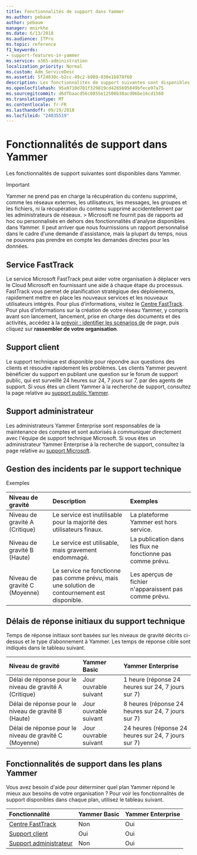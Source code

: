 ```yaml
---
title: Fonctionnalités de support dans Yammer
ms.author: pebaum
author: pebaum
manager: mnirkhe
ms.date: 6/13/2018
ms.audience: ITPro
ms.topic: reference
f1_keywords:
- support-features-in-yammer
ms.service: o365-administration
localization_priority: Normal
ms.custom: Adm_ServiceDesc
ms.assetid: 5f24830c-b2cc-49c2-b989-030e1b870f60
description: Les fonctionnalités de support suivantes sont disponibles dans Yammer.
ms.openlocfilehash: 95a9710d701f329819cd4265695849bfece97a75
ms.sourcegitcommit: d6dfbaacd56c0855e12500b38acd06be16cd1560
ms.translationtype: MT
ms.contentlocale: fr-FR
ms.lasthandoff: 09/19/2018
ms.locfileid: "24035519"
---
```

# <a name="support-features-in-yammer"></a>Fonctionnalités de support dans Yammer

Les fonctionnalités de support suivantes sont disponibles dans Yammer.
  
> [!IMPORTANT]
> Yammer ne prend pas en charge la récupération du contenu supprimé, comme les réseaux externes, les utilisateurs, les messages, les groupes et les fichiers, ni la récupération du contenu supprimé accidentellement par les administrateurs de réseaux. > Microsoft ne fournit pas de rapports ad hoc ou personnalisés en dehors des fonctionnalités d'analyse disponibles dans Yammer. Il peut arriver que nous fournissions un rapport personnalisé dans le cadre d'une demande d'assistance, mais la plupart du temps, nous ne pouvons pas prendre en compte les demandes directes pour les données. 
  
## <a name="fasttrack-center"></a>Service FastTrack
<a name="bkmk_FastTrackCenter"> </a>

Le service Microsoft FastTrack peut aider votre organisation à déplacer vers le Cloud Microsoft en fournissant une aide à chaque étape du processus. FastTrack vous permet de planification stratégique des déploiements, rapidement mettre en place les nouveaux services et les nouveaux utilisateurs intégrés. Pour plus d’informations, visitez le [Centre FastTrack](https://go.microsoft.com/fwlink/?LinkID=518597&amp;clcid=0x409). Pour plus d’informations sur la création de votre réseau Yammer, y compris avant son lancement, lancement, prise en charge des documents et des activités, accédez à la [prévoir : identifier les scénarios de](https://fasttrack.microsoft.com/office/envision/identify-scenarios) de page, puis cliquez sur **rassembler de votre organisation**.
  
## <a name="customer-support"></a>Support client
<a name="BKMK_Customersupport"> </a>

Le support technique est disponible pour répondre aux questions des clients et résoudre rapidement les problèmes. Les clients Yammer peuvent bénéficier du support en publiant une question sur le forum de support public, qui est surveillé 24 heures sur 24, 7 jours sur 7, par des agents de support. Si vous êtes un client Yammer à la recherche de support, consultez la page relative au [support public Yammer](https://go.microsoft.com/fwlink/p/?LinkId=330921).
  
## <a name="administrator-support"></a>Support administrateur
<a name="BKMK_Administratorsupport"> </a>

Les administrateurs Yammer Enterprise sont responsables de la maintenance des comptes et sont autorisés à communiquer directement avec l'équipe de support technique Microsoft. Si vous êtes un administrateur Yammer Enterprise à la recherche de support, consultez la page relative au [support Microsoft](https://go.microsoft.com/fwlink/p/?LinkId=330922).
  
## <a name="technical-support-case-handling"></a>Gestion des incidents par le support technique
<a name="BKMK_Administratorsupport"> </a>

Exemples 
  
|**Niveau de gravité**|**Description**|**Exemples**|
|:-----|:-----|:-----|
|Niveau de gravité A (Critique)  <br/> |Le service est inutilisable pour la majorité des utilisateurs finaux.  <br/> |La plateforme Yammer est hors service.  <br/> |
|Niveau de gravité B (Haute)  <br/> |Le service est utilisable, mais gravement endommagé.  <br/> |La publication dans les flux ne fonctionne pas comme prévu.  <br/> |
|Niveau de gravité C (Moyenne)  <br/> |Le service ne fonctionne pas comme prévu, mais une solution de contournement est disponible.  <br/> |Les aperçus de fichier n'apparaissent pas comme prévu.  <br/> |
   
## <a name="technical-support-initial-response-times"></a>Délais de réponse initiaux du support technique
<a name="BKMK_Administratorsupport"> </a>

Temps de réponse initiaux sont basées sur les niveaux de gravité décrits ci-dessus et le type d’abonnement à Yammer. Les temps de réponse cible sont indiqués dans le tableau suivant.
  
|**Niveau de gravité**|**Yammer Basic**|**Yammer Enterprise**|
|:-----|:-----|:-----|
|Délai de réponse pour le niveau de gravité A (Critique)  <br/> |Jour ouvrable suivant  <br/> |1 heure (réponse 24 heures sur 24, 7 jours sur 7)  <br/> |
|Délai de réponse pour le niveau de gravité B (Haute)  <br/> |Jour ouvrable suivant  <br/> |8 heures (réponse 24 heures sur 24, 7 jours sur 7)  <br/> |
|Délai de réponse pour le niveau de gravité C (Moyenne)  <br/> |Jour ouvrable suivant  <br/> |24 heures (réponse 24 heures sur 24, 7 jours sur 7)  <br/> |
   
## <a name="support-features-across-yammer-plans"></a>Fonctionnalités de support dans les plans Yammer
<a name="BKMK_Administratorsupport"> </a>

Vous avez besoin d'aide pour déterminer quel plan Yammer répond le mieux aux besoins de votre organisation ? Pour voir les fonctionnalités de support disponibles dans chaque plan, utilisez le tableau suivant.
  
|**Fonctionnalité**|**Yammer Basic**|**Yammer Enterprise**|
|:-----|:-----|:-----|
|[Centre FastTrack](https://go.microsoft.com/fwlink/?LinkID=518597&amp;clcid=0x409) <br/> |Non  <br/> |Oui  <br/> |
|[Support client](support-features-in-yammer.md#customer-support) <br/> |Oui  <br/> |Oui  <br/> |
|[Support administrateur](support-features-in-yammer.md#administrator-support) <br/> |Non  <br/> |Oui  <br/> |
   

